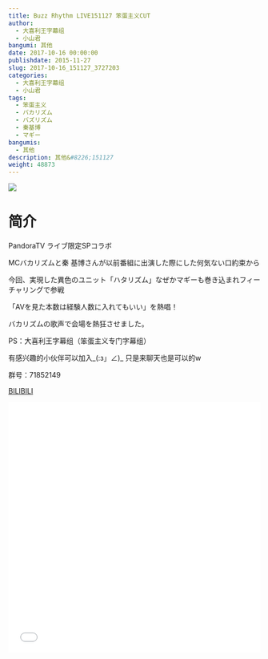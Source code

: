 ```yaml
---
title: Buzz Rhythm LIVE151127 笨蛋主义CUT
author: 
  - 大喜利王字幕组
  - 小山君
bangumi: 其他
date: 2017-10-16 00:00:00
publishdate: 2015-11-27
slug: 2017-10-16_151127_3727203
categories: 
  - 大喜利王字幕组
  - 小山君
tags: 
  - 笨蛋主义
  - バカリズム
  - バズリズム
  - 秦基博
  - マギー
bangumis: 
  - 其他
description: 其他&#8226;151127
weight: 48873
---
```


![](https://i.imgur.com/dbJfPAc.jpg)

# 简介  
PandoraTV ライブ限定SPコラボ
MCバカリズムと秦 基博さんが以前番組に出演した際にした何気ない口約束から
今回、実現した異色のユニット「ハタリズム」なぜかマギーも巻き込まれフィーチャリングで参戦
「AVを見た本数は経験人数に入れてもいい」を熱唱！
バカリズムの歌声で会場を熱狂させました。

PS：大喜利王字幕组（笨蛋主义专门字幕组） 
有感兴趣的小伙伴可以加入_(:з」∠)_  只是来聊天也是可以的w
群号：71852149

  [BILIBILI](https://www.bilibili.com/video/av3727203/)


  <iframe src="//www.bilibili.com/html/html5player.html?cid=5982119&aid=3727203" width="100%" height="500" frameborder="0" allowfullscreen="allowfullscreen"></iframe>
